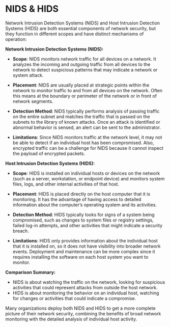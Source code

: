 # NIDS & HIDS

Network Intrusion Detection Systems (NIDS) and Host Intrusion Detection Systems (HIDS) are both essential components of network security, but they function in different scopes and have distinct mechanisms of operation:

**Network Intrusion Detection Systems (NIDS):**

- **Scope**: NIDS monitors network traffic for all devices on a network. It analyzes the incoming and outgoing traffic from all devices to the network to detect suspicious patterns that may indicate a network or system attack.
  
- **Placement**: NIDS are usually placed at strategic points within the network to monitor traffic to and from all devices on the network. Often this means at the boundary or perimeter of the network or in front of network segments.

- **Detection Method**: NIDS typically performs analysis of passing traffic on the entire subnet and matches the traffic that is passed on the subnets to the library of known attacks. Once an attack is identified or abnormal behavior is sensed, an alert can be sent to the administrator.

- **Limitations**: Since NIDS monitors traffic at the network level, it may not be able to detect if an individual host has been compromised. Also, encrypted traffic can be a challenge for NIDS because it cannot inspect the payload of encrypted packets.

**Host Intrusion Detection Systems (HIDS):**

- **Scope**: HIDS is installed on individual hosts or devices on the network (such as a server, workstation, or endpoint device) and monitors system files, logs, and other internal activities of that host.

- **Placement**: HIDS is placed directly on the host computer that it is monitoring. It has the advantage of having access to detailed information about the computer’s operating system and its activities.

- **Detection Method**: HIDS typically looks for signs of a system being compromised, such as changes to system files or registry settings, failed log-in attempts, and other activities that might indicate a security breach.

- **Limitations**: HIDS only provides information about the individual host that it is installed on, so it does not have visibility into broader network events. Deployment and maintenance can be more complex since it requires installing the software on each host system you want to monitor.

**Comparison Summary:**

- NIDS is about watching the traffic on the network, looking for suspicious activities that could represent attacks from outside the host network.
- HIDS is about monitoring the behavior on an individual host, watching for changes or activities that could indicate a compromise.

Many organizations deploy both NIDS and HIDS to get a more complete picture of their network security, combining the benefits of broad network monitoring with the detailed analysis of individual host activity.
